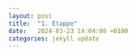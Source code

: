 ```yaml
---
layout: post
title:  "1. Etappe"
date:   2024-03-23 14:04:00 +0100
categories: jekyll update
---
```

